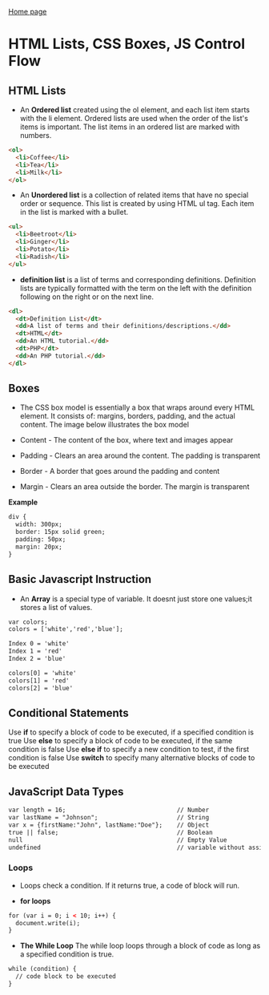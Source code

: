
[Home page](https://cfjalos.github.io/code201-reading-notes/)
# HTML Lists, CSS Boxes, JS Control Flow #

## HTML Lists ##

* An **Ordered list** created using the ol element, and each list item starts with the li element. Ordered lists are used when the order of the list's items is important. The list items in an ordered list are marked with numbers.

```html
<ol>
  <li>Coffee</li>
  <li>Tea</li>
  <li>Milk</li>
</ol>
```

*  An **Unordered list** is a collection of related items that have no special order or sequence. This list is created by using HTML ul tag. Each item in the list is marked with a bullet.

```html
<ul>
  <li>Beetroot</li>
  <li>Ginger</li>
  <li>Potato</li>
  <li>Radish</li>
</ul>
```      

* **definition list** is a list of terms and corresponding definitions. Definition lists are typically formatted with the term on the left with the definition following on the right or on the next line.

```html
<dl>
  <dt>Definition List</dt>
  <dd>A list of terms and their definitions/descriptions.</dd>
  <dt>HTML</dt>
  <dd>An HTML tutorial.</dd>
  <dt>PHP</dt>
  <dd>An PHP tutorial.</dd>
</dl>
```

## Boxes ##

* The CSS box model is essentially a box that wraps around every HTML element. It consists of: margins, borders, padding, and the actual content. The image below illustrates the box model

* Content - The content of the box, where text and images appear
* Padding - Clears an area around the content. The padding is transparent
* Border - A border that goes around the padding and content
* Margin - Clears an area outside the border. The margin is transparent

**Example**

```html
div {
  width: 300px;
  border: 15px solid green;
  padding: 50px;
  margin: 20px;
}
```
## Basic Javascript Instruction ##

* An **Array** is a special type of variable. It doesnt just store one values;it stores a list of values.

```html
var colors;
colors = ['white','red','blue'];

Index 0 = 'white'
Index 1 = 'red'
Index 2 = 'blue'

colors[0] = 'white'
colors[1] = 'red'
colors[2] = 'blue'
```

## Conditional Statements ##

Use **if** to specify a block of code to be executed, if a specified condition is true
Use **else** to specify a block of code to be executed, if the same condition is false
Use **else if** to specify a new condition to test, if the first condition is false
Use **switch** to specify many alternative blocks of code to be executed

## JavaScript Data Types ##

```html
var length = 16;                               // Number
var lastName = "Johnson";                      // String
var x = {firstName:"John", lastName:"Doe"};    // Object
true || false;                                 // Boolean
null                                           // Empty Value
undefined                                      // variable without assigned value
```

### Loops ###

* Loops check a condition. If it returns true, a code of block will run.

* **for loops**

```html
for (var i = 0; i < 10; i++) {
  document.write(i);
}
```
* **The While Loop**
The while loop loops through a block of code as long as a specified condition is true.
```html
while (condition) {
  // code block to be executed
}
```